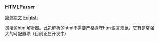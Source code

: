  ### HTMLParser
<a href="./README_zh-CN.md"><u>简体中文</u></a> <a href="./README.md"><u>English</u></a>

 灵活的html解析器。此包解析的html不需要严格遵守html语言规范。它有非常强大的可配置项（目前正在开发中）

 